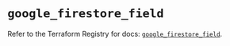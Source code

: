 # `google_firestore_field`

Refer to the Terraform Registry for docs: [`google_firestore_field`](https://registry.terraform.io/providers/hashicorp/google-beta/6.29.0/docs/resources/google_firestore_field).
